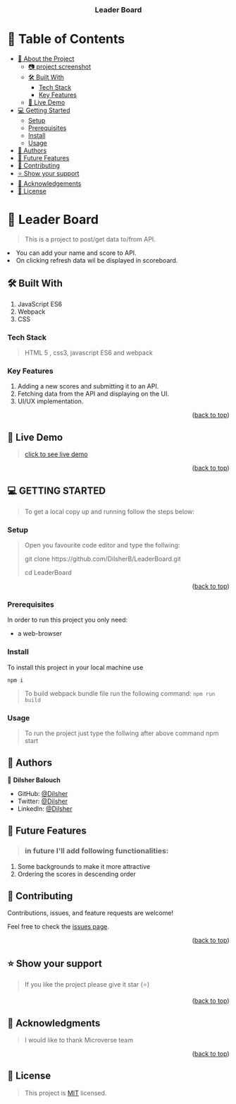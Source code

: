 <a name="readme-top"></a>

<div align="center">

  <h3><b>Leader Board</b></h3>

</div>

<!-- TABLE OF CONTENTS -->

# 📗 Table of Contents

- [📖 About the Project](#about-project)
  - [:camera: project screenshot](#screen-shoot)
  - [🛠 Built With](#built-with)
    - [Tech Stack](#tech-stack)
    - [Key Features](#key-features)
  - [🚀 Live Demo](#live-demo)
- [💻 Getting Started](#getting-started)
  - [Setup](#setup)
  - [Prerequisites](#prerequisites)
  - [Install](#install)
  - [Usage](#usage)
- [👥 Authors](#authors)
- [🔭 Future Features](#future-features)
- [🤝 Contributing](#contributing)
- [⭐️ Show your support](#support)
- [🙏 Acknowledgements](#acknowledgements)
- [📝 License](#license)

<!-- PROJECT DESCRIPTION -->

# 📖 Leader Board <a name="about-project"></a>

> This is a project to post/get data to/from API.
<li>You can add your name and score to API.</li>
<li>On clicking refresh data wil be displayed in scoreboard.</li>

## 🛠 Built With <a name="built-with"> </a>

<ol>
  <li>JavaScript ES6</li>
  <li>Webpack</li>
  <li>CSS</li>
</ol>

### Tech Stack <a name="tech-stack"></a>

> HTML 5 , css3, javascript ES6 and webpack

<!-- Features -->

### Key Features <a name="key-features"></a>

<ol>
  <li>Adding a new scores and submitting it to an API.</li>
  <li>Fetching data from the API and displaying on the UI.</li>
  <li>UI/UX implementation.</li>
</ol>

<p align="right">(<a href="#readme-top">back to top</a>)</p>

<!-- LIVE DEMO -->

## 🚀 Live Demo <a name="live-demo"></a>

> <a href="https://dilsherb.github.io/LeaderBoard/dist/">click to see live demo</a>

<p align="right">(<a href="#readme-top">back to top</a>)</p>

<!-- GETTING STARTED -->

## 💻 GETTING STARTED
> To get a local copy up and running follow the steps below:

### Setup

> Open you favourite code editor and type the follwing:
> <p> git clone https://github.com/DilsherB/LeaderBoard.git</p>
> <p> cd LeaderBoard </p>

<p align="right">(<a href="#readme-top">back to top</a>)</p>

### Prerequisites

In order to run this project you only need:

- a web-browser

### Install

  To install this project in your local machine use

  `npm i`
>  To build webpack bundle file run the following command:
  `npm run build`

### Usage

> To run the project just type the follwing after above command
> npm start

<!-- AUTHORS -->

## 👥 Authors <a name="authors"></a>

👤 **Dilsher Balouch**

- GitHub: [@Dilsher](https://github.com/DilsherB)
- Twitter: [@Dilsher](https://twitter.com/_brilliantMindz)
- LinkedIn: [@Dilsher](https://www.linkedin.com/in/brilliantmindz/)

<!-- FUTURE FEATURES -->

## 🔭 Future Features <a name="future-features"></a>

> <h3>in future I'll add following functionalities:</h3>
<ol>
  <li> Some backgrounds to make it more attractive </li>
  <li> Ordering the scores in descending order </li>
</ol>

## 🤝 Contributing <a name="contributing"></a>

Contributions, issues, and feature requests are welcome!

Feel free to check the [issues page](https://github.com/DilsherB/LeaderBoard/issues).

<p align="right">(<a href="#readme-top">back to top</a>)</p>
<!-- SUPPORT -->

## ⭐️ Show your support <a name="support"></a>

> If you like the project please give it star (⭐️)

<p align="right">(<a href="#readme-top">back to top</a>)</p>

<!-- ACKNOWLEDGEMENTS -->

## 🙏 Acknowledgments <a name="acknowledgements"></a>

> I would like to thank Microverse team

<p align="right">(<a href="#readme-top">back to top</a>)</p>

## 📝 License <a name="license"></a>

> This project is [MIT](./LICENSE) licensed.
